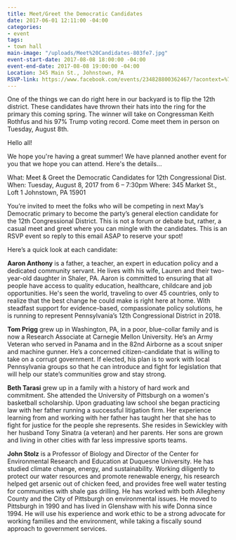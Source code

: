 ```yaml
---
title: Meet/Greet the Democratic Candidates
date: 2017-06-01 12:11:00 -04:00
categories:
- event
tags:
- town hall
main-image: "/uploads/Meet%20Candidates-803fe7.jpg"
event-start-date: 2017-08-08 18:00:00 -04:00
event-end-date: 2017-08-08 19:00:00 -04:00
Location: 345 Main St., Johnstown, PA
RSVP-link: https://www.facebook.com/events/234828800362467/?acontext=%7B%22source%22%3A5%2C%22page_id_source%22%3A353172031748570%2C%22action_history%22%3A[%7B%22surface%22%3A%22page%22%2C%22mechanism%22%3A%22main_list%22%2C%22extra_data%22%3A%22%7B%5C%22page_id%5C%22%3A353172031748570%2C%5C%22tour_id%5C%22%3Anull%7D%22%7D]%2C%22has_source%22%3Atrue%7D
---
```


One of the things we can do right here in our backyard is to flip the 12th district.  These candidates have thrown their hats into the ring for the primary this coming spring.  The winner will take on Congressman Keith Rothfus and his 97% Trump voting record.  Come meet them in person on Tuesday, August 8th.

Hello all!

   We hope you're having a great summer!  We have planned another event for you that we hope you can attend.  Here's the details...

What:   Meet & Greet the Democratic Candidates for 12th Congressional Dist.
When:  Tuesday, August 8, 2017 from 6 – 7:30pm
Where:  345 Market St., Loft 1
              Johnstown, PA 15901
 
You’re invited to meet the folks who will be competing in next May’s Democratic primary to become the party’s general election candidate for the 12th Congressional District.  This is not a forum or debate but, rather, a casual meet and greet where you can mingle with the candidates.  This is an RSVP event so reply to this email ASAP to reserve your spot!
 
Here’s a quick look at each candidate:
 
**Aaron Anthony** is a father, a teacher, an expert in education policy and a dedicated community servant. He lives with his wife, Lauren and their two-year-old daughter in Shaler, PA. Aaron is committed to ensuring that all people have access to quality education, healthcare, childcare and job opportunities. He's seen the world, traveling to over 45 countries, only to realize that the best change he could make is right here at home. With steadfast support for evidence-based, compassionate policy solutions, he is running to represent Pennsylvania’s 12th Congressional District in 2018.
 
**Tom Prigg** grew up in Washington, PA, in a poor, blue-collar family and is now a Research Associate at Carnegie Mellon University.   He’s an Army Veteran who served in Panama and in the 82nd Airborne as a scout sniper and machine gunner. He’s a concerned citizen-candidate that is willing to take on a corrupt government. If elected, his plan is to work with local Pennsylvania groups so that he can introduce and fight for legislation that will help our state’s communities grow and stay strong.

**Beth Tarasi** grew up in a family with a history of hard work and commitment.  She attended the University of Pittsburgh on a women's basketball scholarship. Upon graduating law school she began practicing law with her father running a successful litigation firm. Her experience learning from and working with her father has taught her that she has to fight for justice for the people she represents. She resides in Sewickley with her husband Tony Sinatra (a veteran) and her parents. Her sons are grown and living in other cities with far less impressive sports teams.

**John Stolz** is a Professor of Biology and Director of the Center for Environmental Research and Education at Duquesne University. He has studied climate change, energy, and sustainability. Working diligently to protect our water resources and promote renewable energy, his research helped get arsenic out of chicken feed, and provides free well water testing for communities with shale gas drilling. He has worked with both Allegheny County and the City of Pittsburgh on environmental issues. He moved to Pittsburgh in 1990 and has lived in Glenshaw with his wife Donna since 1994. He will use his experience and work ethic to be a strong advocate for working families and the environment, while taking a fiscally sound approach to government services.
